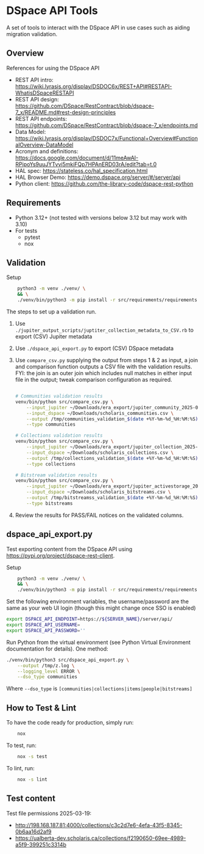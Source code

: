 # DSpace API Tools

A set of tools to interact with the DSpace API in use cases such as aiding migration validation.

## Overview

References for using the DSpace API

* REST API intro: <https://wiki.lyrasis.org/display/DSDOC6x/REST+API#RESTAPI-WhatisDSpaceRESTAPI>
* REST API design: <https://github.com/DSpace/RestContract/blob/dspace-7_x/README.md#rest-design-principles>
* REST API endpoints: <https://github.com/DSpace/RestContract/blob/dspace-7_x/endpoints.md>
* Data Model: <https://wiki.lyrasis.org/display/DSDOC7x/Functional+Overview#FunctionalOverview-DataModel>
* Acronym and definitions: <https://docs.google.com/document/d/11meAwAI-RPipoYs9uuJYTvvi5mkiFQp7HPAnERD03rA/edit?tab=t.0>
* HAL spec: <https://stateless.co/hal_specification.html>
* HAL Browser Demo: <https://demo.dspace.org/server/#/server/api>
* Python client: <https://github.com/the-library-code/dspace-rest-python>

## Requirements

* Python 3.12+ (not tested with versions below 3.12 but may work with 3.10)
* For tests
  * pytest
  * nox

## Validation

Setup

```bash
    python3 -m venv ./venv/ \
    && \
    ./venv/bin/python3 -m pip install -r src/requirements/requirements.txt
```

The steps to set up a validation run.

1. Use `./jupiter_output_scripts/juptiter_collection_metadata_to_CSV.rb` to export (CSV) Jupiter metadata
2. Use `./dspace_api_export.py` to export (CSV) DSpace metadata
3. Use `compare_csv.py` supplying the output from steps 1 & 2 as input, a join and comparison function outputs a CSV file with the validation results. FYI: the join is an outer join which includes null matches in either input file in the output; tweak comparison configuration as required.

    ```bash

    # Communities validation results
    venv/bin/python src/compare_csv.py \
        --input_jupiter ~/Downloads/era_export/jupiter_community_2025-03-06_12-05-19.csv \
        --input_dspace ~/Downloads/scholaris_communities.csv \
        --output /tmp/communities_validation_$(date +%Y-%m-%d_%H:%M:%S).csv \
        --type communities

    # Collections validation results
    venv/bin/python src/compare_csv.py \
        --input_jupiter ~/Downloads/era_export/jupiter_collection_2025-03-06_12-08-01.csv \
        --input_dspace ~/Downloads/scholaris_collections.csv \
        --output /tmp/collections_validation_$(date +%Y-%m-%d_%H:%M:%S).csv \
        --type collections
    
    # Bitstream validation results
    venv/bin/python src/compare_csv.py \
        --input_jupiter ~/Downloads/era_export/jupiter_activestorage_2025-03-06_12-08-01.csv \
        --input_dspace ~/Downloads/scholaris_bitstreams.csv \
        --output /tmp/bitstreamss_validation_$(date +%Y-%m-%d_%H:%M:%S).csv \
        --type bitstreams 
    ```

4. Review the results for PASS/FAIL notices on the validated columns.

## dspace_api_export.py

Test exporting content from the DSpace API using <https://pypi.org/project/dspace-rest-client>.

Setup

```bash
    python3 -m venv ./venv/ \
    && \
    ./venv/bin/python3 -m pip install -r src/requirements/requirements.txt
```

Set the following environment variables, the username/password are the same as your web UI login (though this might change once SSO is enabled)

```bash
export DSPACE_API_ENDPOINT=https://${SERVER_NAME}/server/api/
export DSPACE_API_USERNAME=
export DSPACE_API_PASSWORD=''
```

Run Python from the virtual environment (see Python Virtual Environment documentation for details). One method:

```bash
./venv/bin/python3 src/dspace_api_export.py \
    --output /tmp/z.log \
    --logging_level ERROR \
    --dso_type communities
```

Where `--dso_type` is `[communities|collections|items|people|bitstreams]`

## How to Test & Lint

To have the code ready for production, simply run:

```bash
    nox
```

To test, run:

```bash
    nox -s test
```

To lint, run:

```bash
    nox -s lint
```

## Test content

Test file permissions 2025-03-19:

* <http://198.168.187.81:4000/collections/c3c2d7e6-4efa-43f5-8345-0b6aa16d2af9>
* <https://ualberta-dev.scholaris.ca/collections/f2190650-69ee-4989-a5f9-399251c3314b>